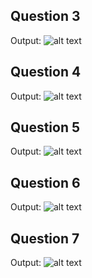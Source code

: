 ## Question 3

Output: 
![alt text][logo]

[logo]: https://user-images.githubusercontent.com/55252513/76352454-0a508400-634a-11ea-8de6-1df189fdb8db.PNG "Output 4"

## Question 4

Output: 
![alt text][logo]

[logo]: https://user-images.githubusercontent.com/55252513/76352455-0ae91a80-634a-11ea-8b4e-154e9a73c2b8.PNG "Output 4"

## Question 5

Output: 
![alt text][logo]

[logo]: https://user-images.githubusercontent.com/55252513/76352457-0b81b100-634a-11ea-8293-3277c5b9397c.PNG "Output 5"

## Question 6

Output: 
![alt text][logo]

[logo]: https://user-images.githubusercontent.com/55252513/76352458-0b81b100-634a-11ea-9271-0d4713556c89.PNG "Output 6"

## Question 7

Output: 
![alt text][logo]

[logo]: https://user-images.githubusercontent.com/55252513/76352454-0a508400-634a-11ea-8de6-1df189fdb8db.PNG "Output 7"
